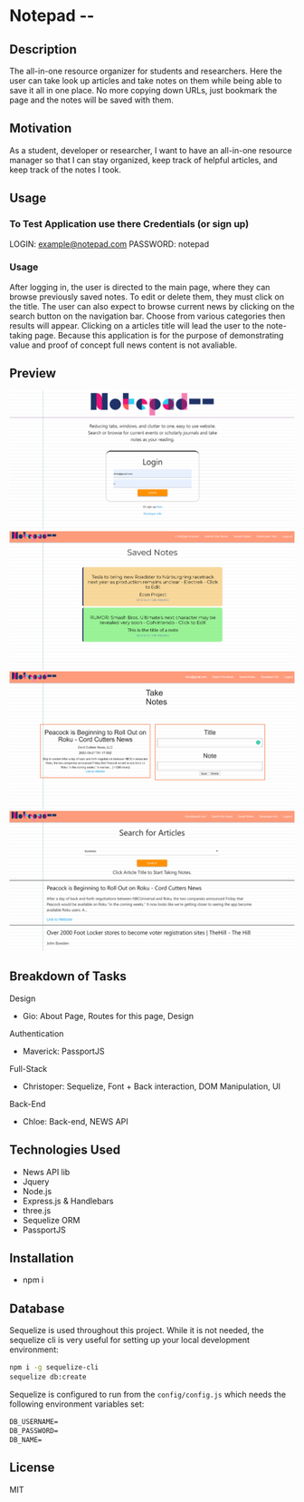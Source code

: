 # Notepad --

## Description
The all-in-one resource organizer for students and researchers. Here the user can take look up articles and take notes on them while being able to save it all in one place. No more copying down URLs, just bookmark the page and the notes will be saved with them.

## Motivation
As a student, developer or researcher, I want to have an all-in-one resource manager so that I can stay organized, keep track of helpful articles, and keep track of the notes I took. 

## Usage

### To Test Application use there Credentials (or sign up)
LOGIN: example@notepad.com
PASSWORD: notepad

### Usage
After logging in, the user is directed to the main page, where they can browse previously saved notes. To edit or delete them, they must click on the 
title. The user can also expect to browse current news by clicking on the search button on the navigation bar. Choose from various categories then results will appear. Clicking on a articles title will lead the user to the note-taking page. Because this application is for the purpose of demonstrating value and proof of concept full news content is not avaliable. 

## Preview
<img src="./Screenshots/login.png" alt="Notepad--">
<img src="./Screenshots/notes.png" alt="Notepad--">
<img src="./Screenshots/edit.png" alt="Notepad--">
<img src="./Screenshots/search.png" alt="Notepad--">

## Breakdown of Tasks
Design
 - Gio: About Page, Routes for this page, Design

Authentication
 - Maverick: PassportJS 

Full-Stack
 - Christoper: Sequelize, Font + Back interaction, DOM Manipulation, UI

Back-End
 - Chloe: Back-end, NEWS API

## Technologies Used
 - News API lib
 - Jquery
 - Node.js
 - Express.js & Handlebars
 - three.js
 - Sequelize ORM
 - PassportJS

## Installation
 - npm i

## Database
Sequelize is used throughout this project. While it is not needed, the sequelize cli is very useful for setting up your local development environment:

```bash
npm i -g sequelize-cli
sequelize db:create
```

Sequelize is configured to run from the `config/config.js` which needs the following environment variables set:

```
DB_USERNAME=
DB_PASSWORD=
DB_NAME=
```

## License
MIT 